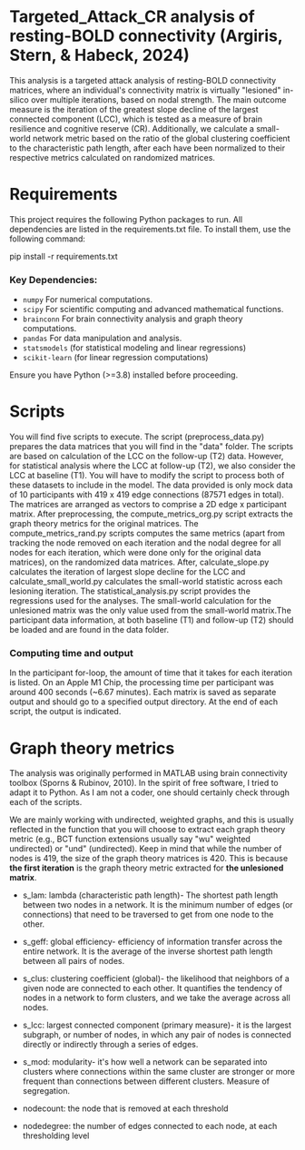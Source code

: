 # Targeted_Attack_CR analysis of resting-BOLD connectivity (Argiris, Stern, & Habeck, 2024)

This analysis is a targeted attack analysis of resting-BOLD connectivity matrices, where an individual's connectivity matrix is virtually "lesioned" in-silico over multiple iterations, based on nodal strength. The main outcome measure is the iteration of the greatest slope decline of the largest connected component (LCC), which is tested as a measure of brain resilience and cognitive reserve (CR). Additionally, we calculate a small-world network metric based on the ratio of the global clustering coefficient to the characteristic path length, after each have been normalized to their respective metrics calculated on randomized matrices. 

# Requirements
This project requires the following Python packages to run. All dependencies are listed in the requirements.txt file. To install them, use the following command:

pip install -r requirements.txt

### Key Dependencies:

- `numpy` For numerical computations.  
- `scipy` For scientific computing and advanced mathematical functions.  
- `brainconn` For brain connectivity analysis and graph theory computations.  
- `pandas` For data manipulation and analysis.  
- `statsmodels` (for statistical modeling and linear regressions)  
- `scikit-learn` (for linear regression computations)   

Ensure you have Python (>=3.8) installed before proceeding.  

# Scripts

You will find five scripts to execute. The script (preprocess_data.py) prepares the data matrices that you will find in the "data" folder. The scripts are based on calculation of the LCC on the follow-up (T2) data. However, for statistical analysis where the LCC at follow-up (T2), we also consider the LCC at baseline (T1). You will have to modify the script to process both of these datasets to include in the model.
The data provided is only mock data of 10 participants with 419 x 419 edge connections (87571 edges in total). The matrices are arranged as vectors to comprise a 2D edge x participant matrix. After preprocessing, the compute_metrics_org.py script extracts the graph theory metrics for the original matrices. The compute_metrics_rand.py scripts computes the same metrics (apart from tracking the node removed on each iteration and the nodal degree for all nodes for each iteration, which were done only for the original data matrices), on the randomized data matrices. After, calculate_slope.py calculates the iteration of largest slope decline for the LCC and calculate_small_world.py calculates the small-world statistic across each lesioning iteration.
The statistical_analysis.py script provides the regressions used for the analyses. The small-world calculation for the unlesioned matrix was the only value used from the small-world matrix.The participant data information, at both baseline (T1) and follow-up (T2) should be loaded and are found in the data folder. 

### Computing time and output

In the participant for-loop, the amount of time that it takes for each iteration is listed. On an Apple M1 Chip, the processing time per participant was around 400 seconds (~6.67 minutes). Each matrix is saved as separate output and should go to a specified output directory. At the end of each script, the output is indicated. 

# Graph theory metrics

The analysis was originally performed in MATLAB using brain connectivity toolbox (Sporns & Rubinov, 2010). In the spirit of free software, I tried to adapt it to Python. As I am not a coder, one should certainly check through each of the scripts.

We are mainly working with undirected, weighted graphs, and this is usually reflected in the function that you will choose to extract each
graph theory metric (e.g., BCT function extensions usually say "wu" weighted undirected) or "und" (undirected). Keep in mind that while the number of nodes is 419, the size of the graph theory matrices is 420. This is because **the first iteration** is the graph theory metric extracted for **the unlesioned matrix**. 

- s_lam: lambda (characteristic path length)- The shortest path length between two nodes in a network. It is the minimum number of edges (or connections) that need to be traversed to get from one node to the other. 
    
- s_geff: global efficiency- efficiency of information transfer across the entire network. It is  the average of the inverse shortest path length between all pairs of nodes.

- s_clus: clustering coefficient (global)- the likelihood that neighbors of a given node are connected to each other. It quantifies the tendency of nodes in a network to form clusters, and we take the average across all nodes. 

- s_lcc: largest connected component (primary measure)- it is the largest subgraph, or number of nodes, in which any pair of nodes is connected directly or indirectly through a series of edges.

- s_mod: modularity- it's how well a network can be separated into clusters where connections within the same cluster are stronger or more frequent than connections between different clusters. Measure of segregation.

- nodecount: the node that is removed at each threshold
    
- nodedegree: the number of edges connected to each node, at each thresholding level

